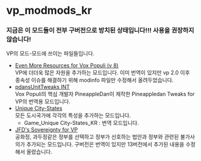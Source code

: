 # vp_modmods_kr
### 지금은 이 모드들이 전부 구버전으로 방치된 상태입니다!!! 사용을 권장하지 않습니다!

VP의 모드-모드에 쓰이는 파일들입니다.

- [Even More Resources for Vox Populi (v 8)](http://gall.dcinside.com/civilization/186196)  
VP에 더더욱 많은 자원을 추가하는 모드입니다. 이미 번역이 있지만 vp 2.0 이후 종속성 이슈를 해결하기 위해 modinfo 파일만 수정해서 올려두었습니다.
- [pdansUnitTweaks INT](https://gall.dcinside.com/civilization/262596)  
Vox Populi의 핵심 개발자 PineappleDan이 제작한 Pineappledan Tweaks for VP의 번역용 모드입니다.
- [Unique City-States](https://gall.dcinside.com/civilization/265235)  
모든 도시국가에 각각의 특성을 추가하는 모드입니다.
  - Game_Unique City-States_KR : 번역 모드입니다.
- [JFD's Sovereignty for VP](https://gall.dcinside.com/civilization/275728)  
공화정, 과두정같은 정부를 선택하고 정부가 선호하는 법안과 정부와 관련된 불가사의가 추가되는 모드입니다. 구버전은 번역이 있지만 13버전에서 추가된 내용을 수정해서 올렸습니다.
